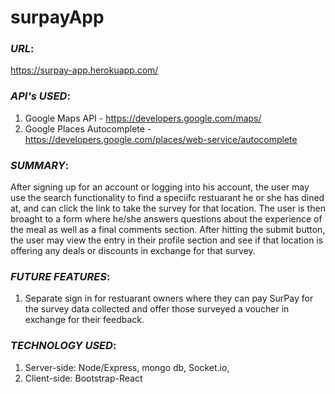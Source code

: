 # surpayApp

### _URL_:<br>
https://surpay-app.herokuapp.com/

### _API's_ _USED_:<br>
1. Google Maps API - https://developers.google.com/maps/<br>
2. Google Places Autocomplete - https://developers.google.com/places/web-service/autocomplete

### _SUMMARY_:<br> 
After signing up for an account or logging into his account, the user may use the search functionality to find a speciifc restuarant he or she has dined at, and can click the link to take the survey for that location. The user is then broaght to a form where he/she answers questions about the experience of the meal as well as a final comments section. After hitting the submit button, the user may view the entry in their profile section and see if that location is offering any deals or discounts in exchange for that survey.

### _FUTURE FEATURES_:<br>
1. Separate sign in for restuarant owners where they can pay SurPay for the survey data collected and offer those surveyed a voucher in exchange for their feedback. 

### _TECHNOLOGY USED_:<br>
1. Server-side: Node/Express, mongo db, Socket.io,<br> 
2. Client-side: Bootstrap-React
